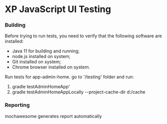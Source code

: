 XP JavaScript UI Testing
===

### Building

Before trying to run tests, you need to verify that the following software are installed:

* Java 11  for building and running;
* node.js installed on system;
* Git installed on system;
* Chrome browser installed on system.

Run tests for app-admin-home.
go to '/testing' folder and run:
  1. gradle testAdminHomeApp'
  2. gradle testAdminHomeAppLocally --project-cache-dir d:/cache


### Reporting
mochawesome generates report automatically

